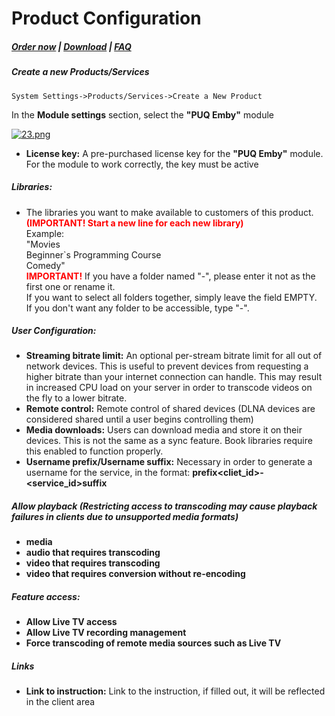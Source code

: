 # Product Configuration

#####  [Order now](https://puqcloud.com/whmcs-module-emby.php) | [Download](https://download.puqcloud.com/WHMCS/servers/PUQ_WHMCS-Emby/) | [FAQ](https://faq.puqcloud.com/)

##### Create a new Products/Services

```
System Settings->Products/Services->Create a New Product
```

In the **Module settings** section, select the **"PUQ Emby"** module

[![23.png](https://doc.puq.info/uploads/images/gallery/2023-11/scaled-1680-/23.png)](https://doc.puq.info/uploads/images/gallery/2023-11/23.png)

- **License key:** A pre-purchased license key for the **"PUQ Emby"** module. For the module to work correctly, the key must be active

##### Libraries:

- The libraries you want to make available to customers of this product.  
    <span style="color: #ff0000;"> **(IMPORTANT! Start a new line for each new library)**</span>  
    Example:  
    "Movies  
    Beginner`s Programming Course  
    Comedy"  
    <span style="color: #ff0000;"> **IMPORTANT!** </span>If you have a folder named "-", please enter it not as the first one or rename it.  
    If you want to select all folders together, simply leave the field EMPTY.  
    If you don't want any folder to be accessible, type "-".

##### User Configuration:

- **Streaming bitrate limit:** An optional per-stream bitrate limit for all out of network devices. This is useful to prevent devices from requesting a higher bitrate than your internet connection can handle. This may result in increased CPU load on your server in order to transcode videos on the fly to a lower bitrate.
- **Remote control:** Remote control of shared devices (DLNA devices are considered shared until a user begins controlling them)
- **Media downloads:** Users can download media and store it on their devices. This is not the same as a sync feature. Book libraries require this enabled to function properly.
- **Username prefix/Username suffix:** Necessary in order to generate a username for the service, in the format: **prefix&lt;cliet\_id&gt;-&lt;service\_id&gt;suffix**

##### Allow playback (Restricting access to transcoding may cause playback failures in clients due to unsupported media formats)

- **media**
- **audio that requires transcoding**
- **video that requires transcoding**
- **video that requires conversion without re-encoding**

##### Feature access:

- **Allow Live TV access**
- **Allow Live TV recording management**
- **Force transcoding of remote media sources such as Live TV**

##### Links

- **Link to instruction:** Link to the instruction, if filled out, it will be reflected in the client area